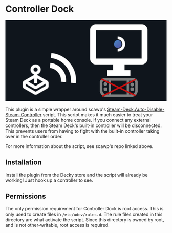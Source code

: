 # Controller Dock

![Controller Dock Banner Image](https://raw.githubusercontent.com/TacticalLaptopBag/decky-controller-dock/main/icon/banner.png?raw=true)



This plugin is a simple wrapper around scawp's [Steam-Deck.Auto-Disable-Steam-Controller](https://github.com/scawp/Steam-Deck.Auto-Disable-Steam-Controller/) script.
This script makes it much easier to treat your Steam Deck as a portable home console.
If you connect any external controllers, then the Steam Deck's built-in controller will be disconnected.
This prevents users from having to fight with the built-in controller taking over in the controller order.

For more information about the script, see scawp's repo linked above.

## Installation

Install the plugin from the Decky store and the script will already be working!
Just hook up a controller to see.

## Permissions

The only permission requirement for Controller Dock is root access.
This is only used to create files in `/etc/udev/rules.d`.
The rule files created in this directory are what activate the script.
Since this directory is owned by root, and is not other-writable, root access is required.
